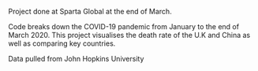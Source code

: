 Project done at Sparta Global at the end of March.

Code breaks down the COVID-19 pandemic from January to the end of March 2020. This project visualises the death rate of the U.K and China as well as comparing key countries.

Data pulled from John Hopkins University
